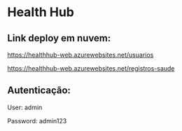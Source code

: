# Health Hub

## Link deploy em nuvem:
https://healthhub-web.azurewebsites.net/usuarios

https://healthhub-web.azurewebsites.net/registros-saude

## Autenticação:
User: admin

Password: admin123
